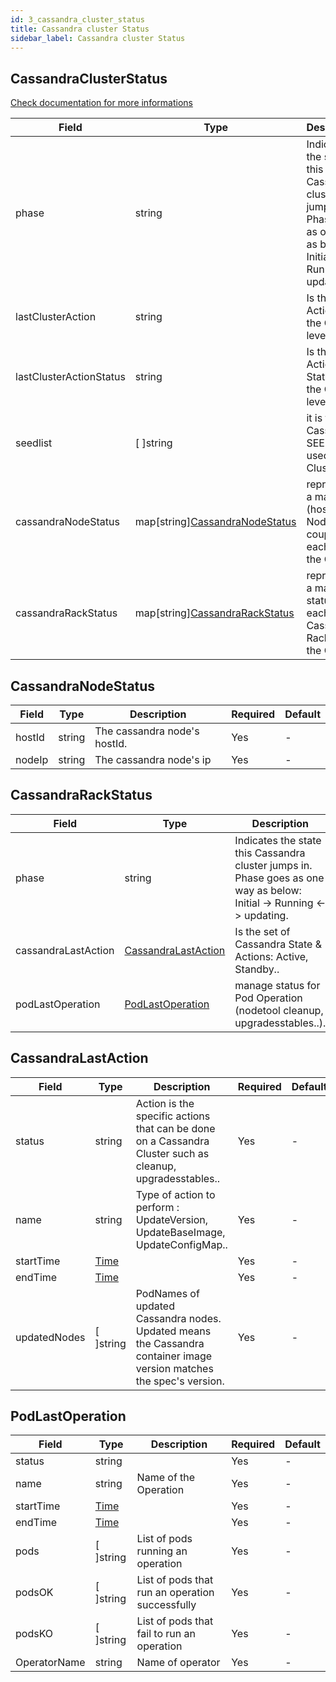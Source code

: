 ```yaml
---
id: 3_cassandra_cluster_status
title: Cassandra cluster Status
sidebar_label: Cassandra cluster Status
---
```


## CassandraClusterStatus

[Check documentation for more informations](/casskop/docs/3_tasks/2_configuration_deployment/11_cassandra_cluster_status)

|Field|Type|Description|Required|Default|
|-----|----|-----------|--------|--------|
|phase|string| Indicates the state this Cassandra cluster jumps in. Phase goes as one way as below: Initial -> Running <-> updating.|Yes| - |
|lastClusterAction|string|Is the Last Action at the Cluster level|Yes| - |
|lastClusterActionStatus|string|Is the Last Action Status at the Cluster level|Yes|-|
|seedlist|\[ \]string|it is the Cassandra SEED List used in the Cluster.|Yes|-|
|cassandraNodeStatus|map\[string\][CassandraNodeStatus](#cassandranodestatus)|represents a map of (hostId, Ip Node) couple for each Pod in the Cluster.|Yes| - |
|cassandraRackStatus|map\[string\][CassandraRackStatus](#cassandrarackstatus)|represents a map of statuses for each of the Cassandra Racks in the Cluster|Yes|-|

## CassandraNodeStatus

|Field|Type|Description|Required|Default|
|-----|----|-----------|--------|--------|
|hostId|string|The cassandra node's hostId.|Yes| - |
|nodeIp|string|The cassandra node's ip|Yes| - |

## CassandraRackStatus

|Field|Type|Description|Required|Default|
|-----|----|-----------|--------|--------|
|phase|string| Indicates the state this Cassandra cluster jumps in. Phase goes as one way as below: Initial -> Running <-> updating.|Yes| - |
|cassandraLastAction|[CassandraLastAction](#cassandralastaction)| Is the set of Cassandra State & Actions: Active, Standby..|Yes| - |
|podLastOperation|[PodLastOperation](#podlastoperation)| manage status for Pod Operation (nodetool cleanup, upgradesstables..).|Yes| - |

## CassandraLastAction

|Field|Type|Description|Required|Default|
|-----|----|-----------|--------|--------|
|status|string|Action is the specific actions that can be done on a Cassandra Cluster such as cleanup, upgradesstables..|Yes| - |
|name|string|Type of action to perform : UpdateVersion, UpdateBaseImage, UpdateConfigMap.. |Yes| - |
|startTime|[Time](https://godoc.org/github.com/ericchiang/k8s/apis/meta/v1#Time)| |Yes| - |
|endTime|[Time](https://godoc.org/github.com/ericchiang/k8s/apis/meta/v1#Time)| |Yes| - |
|updatedNodes|\[ \]string | PodNames of updated Cassandra nodes. Updated means the Cassandra container image version matches the spec's version.|Yes| - |

## PodLastOperation

|Field|Type|Description|Required|Default|
|-----|----|-----------|--------|--------|
|status|string||Yes| - |
|name|string|Name of the Operation |Yes| - |
|startTime|[Time](https://godoc.org/github.com/ericchiang/k8s/apis/meta/v1#Time)| |Yes| - |
|endTime|[Time](https://godoc.org/github.com/ericchiang/k8s/apis/meta/v1#Time)| |Yes| - |
|pods|\[ \]string | List of pods running an operation|Yes| - |
|podsOK|\[ \]string | List of pods that run an operation successfully|Yes| - |
|podsKO|\[ \]string | List of pods that fail to run an operation|Yes| - |
|OperatorName|string |Name of operator |Yes| - |
